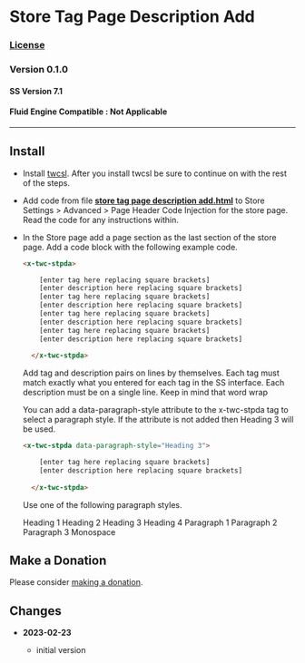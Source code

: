 # Store Tag Page Description Add

### [License][1]

### Version 0.1.0

#### SS Version 7.1

#### Fluid Engine Compatible : Not Applicable

---

## Install

* Install [twcsl][2]. After you install twcsl be sure to continue on with the
  rest of the steps.
  
* Add code from file **[store tag page description add.html][3]** to Store
  Settings > Advanced > Page Header Code Injection for the store page. Read the
  code for any instructions within.
  
* In the Store page add a page section as the last section of the store page.
  Add a code block with the following example code.
  
  ```html
  <x-twc-stpda>
  
      [enter tag here replacing square brackets]
      [enter description here replacing square brackets]
      [enter tag here replacing square brackets]
      [enter description here replacing square brackets]
      [enter tag here replacing square brackets]
      [enter description here replacing square brackets]
      [enter tag here replacing square brackets]
      [enter description here replacing square brackets]
      
    </x-twc-stpda>
  ```
  
  Add tag and description pairs on lines by themselves. Each tag must match
  exactly what you entered for each tag in the SS interface. Each description
  must be on a single line. Keep in mind that word wrap 
  
  You can add a data-paragraph-style attribute to the x-twc-stpda tag to select
  a paragraph style. If the attribute is not added then Heading 3 will be used.
  
  ```html
  <x-twc-stpda data-paragraph-style="Heading 3">
  
      [enter tag here replacing square brackets]
      [enter description here replacing square brackets]
      
    </x-twc-stpda>
  ```
  
  Use one of the following paragraph styles.
  
  Heading 1
  Heading 2
  Heading 3
  Heading 4
  Paragraph 1
  Paragraph 2
  Paragraph 3
  Monospace
  
## Make a Donation

Please consider [making a donation][4].

## Changes

<!-- * **2021-05-19**

  * added a choice of paragraph styles
  * user can set store url slug
  * bumped version to 0.2d0
  -->
* **2023-02-23**

  * initial version

[1]: https://github.com/tomsWebConsulting/twcsl/blob/main/LICENSE.txt#L1
[2]: https://github.com/tomsWebConsulting/twcsl#install-options
[3]: store%20tag%20page%20description%20add.html#L1
[4]: https://github.com/tomsWebConsulting/twcsl#make-a-donation

